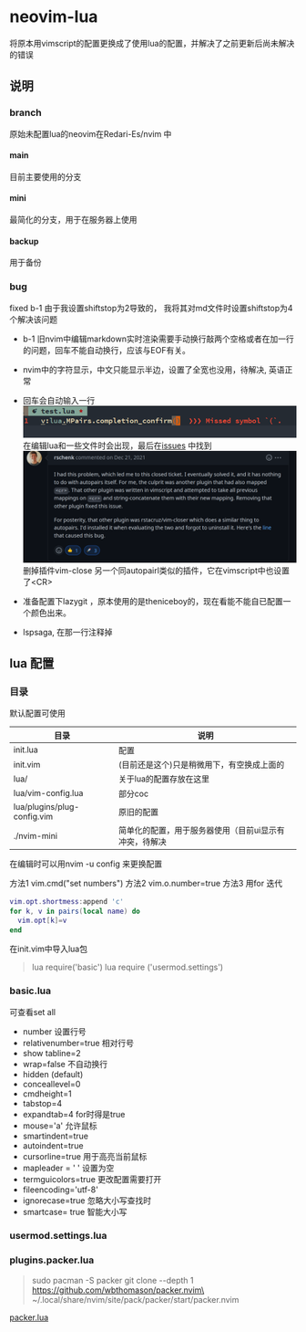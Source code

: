 # neovim-lua
将原本用vimscript的配置更换成了使用lua的配置，并解决了之前更新后尚未解决的错误


## 说明

### branch

原始未配置lua的neovim在Redari-Es/nvim 中

#### main
目前主要使用的分支

#### mini
最简化的分支，用于在服务器上使用

#### backup
用于备份

### bug


fixed b-1 由于我设置shiftstop为2导致的， 我将其对md文件时设置shiftstop为4个解决该问题

- b-1 旧nvim中编辑markdown实时渲染需要手动换行敲两个空格或者在加一行的问题，回车不能自动换行，应该与EOF有关。
- nvim中的字符显示，中文只能显示半边，设置了全宽也没用，待解决, 英语正常
- 回车会自动输入一行![bug](pic/autopair-0)
在编辑lua和一些文件时会出现，最后在[issues](https://github.com/windwp/nvim-autopairs/issues/93) 中找到
![fix](pic/autopair-1)
删掉插件vim-close 另一个同autopairl类似的插件，它在vimscript中也设置了\<CR>

- 准备配置下lazygit ，原本使用的是theniceboy的，现在看能不能自已配置一个颜色出来。
-  lspsaga, 在那一行注释掉

## lua 配置

### 目录

默认配置可使用

| 目录                        | 说明                                                   |
|-----------------------------|--------------------------------------------------------|
| init.lua                    | 配置                                                   |
| init.vim                    | (目前还是这个)只是稍微用下，有空换成上面的             |
| lua/                        | 关于lua的配置存放在这里                                |
| lua/vim-config.lua          | 部分coc                                                |
| lua/plugins/plug-config.vim | 原旧的配置                                             |
| ./nvim-mini                 | 简单化的配置，用于服务器使用（目前ui显示有冲突，待解决 |


在编辑时可以用nvim -u config 来更换配置

方法1
 vim.cmd("set numbers")
方法2
 vim.o.number=true
方法3
用for 迭代

```lua
vim.opt.shortmess:append 'c'
for k, v in pairs(local name) do
  vim.opt[k]=v
end
```

在init.vim中导入lua包

> lua require('basic')
> lua require ('usermod.settings')




### basic.lua

可查看set all

- number 设置行号
- relativenumber=true 相对行号
- show tabline=2
- wrap=false 不自动换行
- hidden (default)
- conceallevel=0
- cmdheight=1
- tabstop=4
- expandtab=4 for时得是true
- mouse='a' 允许鼠标
- smartindent=true
- autoindent=true
- cursorline=true  用于高亮当前鼠标
- mapleader = ' '  设置为空
- termguicolors=true  更改配置需要打开
- fileencoding='utf-8'
- ignorecase=true 忽略大小写查找时
- smartcase= true 智能大小写


### usermod.settings.lua


### plugins.packer.lua

> sudo pacman -S packer
> git clone --depth 1 https://github.com/wbthomason/packer.nvim\
 ~/.local/share/nvim/site/pack/packer/start/packer.nvim

 [packer.lua](https://github.com/wbthomason/packer.nvim)


